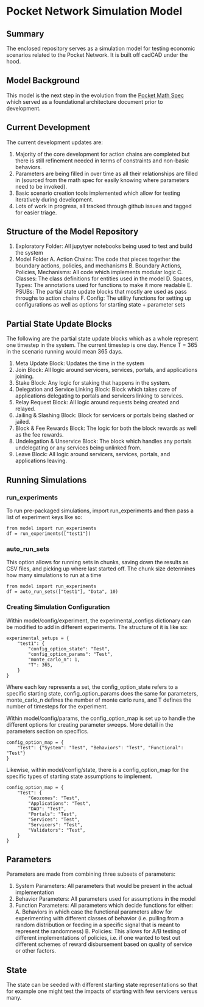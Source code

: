 # Pocket Network Simulation Model

## Summary

The enclosed repository serves as a simulation model for testing economic scenarios related to the Pocket Network. It is built off cadCAD under the hood.

## Model Background

This model is the next step in the evolution from the [Pocket Math Spec](https://github.com/BlockScience/PocketMathSpec) which served as a foundational architecture document prior to development.

## Current Development

The current development updates are:

1. Majority of the core development for action chains are completed but there is still refinement needed in terms of constraints and non-basic behaviors.
2. Parameters are being filled in over time as all their relationships are filled in (sourced from the math spec for easily knowing where parameters need to be invoked).
3. Basic scenario creation tools implemented which allow for testing iteratively during development.
4. Lots of work in progress, all tracked through github issues and tagged for easier triage.

## Structure of the Model Repository

1. Exploratory Folder: All jupytyer notebooks being used to test and build the system
2. Model Folder
    A. Action Chains: The code that pieces together the boundary actions, policies, and mechanisms
    B. Boundary Actions, Policies, Mechanisms: All code which implements modular logic
    C. Classes: The class definitions for entities used in the model
    D. Spaces, Types: The annotations used for functions to make it more readable
    E. PSUBs: The partial state update blocks that mostly are used as pass throughs to action chains
    F. Config: The utility functions for setting up configurations as well as options for starting state + parameter sets

## Partial State Update Blocks

The following are the partial state update blocks which as a whole represent one timestep in the system. The current timestep is one day. Hence T = 365 in the scenario running would mean 365 days. 

1. Meta Update Block: Updates the time in the system
2. Join Block: All logic around servicers, services, portals, and applications joining.
3. Stake Block: Any logic for staking that happens in the system.
4. Delegation and Service Linking Block: Block which takes care of applications delegating to portals and servicers linking to services.
5. Relay Request Block: All logic around requests being created and relayed.
6. Jailing & Slashing Block: Block for servicers or portals being slashed or jailed.
7. Block & Fee Rewards Block: The logic for both the block rewards as well as the fee rewards.
8. Undelegation & Unservice Block: The block which handles any portals undelegating or any services being unlinked from.
9. Leave Block: All logic around servicers, services, portals, and applications leaving.

## Running Simulations

### run_experiments

To run pre-packaged simulations, import run_experiments and then pass a list of experiment keys like so:

    from model import run_experiments
    df = run_experiments(["test1"])

### auto_run_sets

This option allows for running sets in chunks, saving down the results as CSV files, and picking up where last started off. The chunk size determines how many simulations to run at a time

    from model import run_experiments
    df = auto_run_sets(["test1"], "Data", 10)

### Creating Simulation Configuration

Within model/config/experiment, the experimental_configs dictionary can be modified to add in different experiments. The structure of it is like so:

    experimental_setups = {
        "test1": {
            "config_option_state": "Test",
            "config_option_params": "Test",
            "monte_carlo_n": 1,
            "T": 365,
        }
    }

Where each key represents a set, the config_option_state refers to a specific starting state, config_option_params does the same for parameters, monte_carlo_n defines the number of monte carlo runs, and T defines the number of timesteps for the experiment.

Within model/config/params, the config_option_map is set up to handle the different options for creating parameter sweeps. More detail in the parameters section on specifics.

    config_option_map = {
        "Test": {"System": "Test", "Behaviors": "Test", "Functional": "Test"}
    }

Likewise, within model/config/state, there is a config_option_map for the specific types of starting state assumptions to implement.

    config_option_map = {
        "Test": {
            "Geozones": "Test",
            "Applications": "Test",
            "DAO": "Test",
            "Portals": "Test",
            "Services": "Test",
            "Servicers": "Test",
            "Validators": "Test",
        }
    }


## Parameters

Parameters are made from combining three subsets of parameters:

1. System Parameters: All parameters that would be present in the actual implementation
2. Behavior Parameters: All parameters used for assumptions in the model
3. Function Parameters: All parameters which decide functions for either:
    A. Behaviors in which case the functional parameters allow for experimenting with different classes of behavior (i.e. pulling from a random distribution or feeding in a specific signal that is meant to represent the randomness)
    B. Policies: This allows for A/B testing of different implementations of policies, i.e. if one wanted to test out different schemes of reward disbursement based on quality of service or other factors.

## State

The state can be seeded with different starting state representations so that for example one might test the impacts of starting with few servicers versus many.